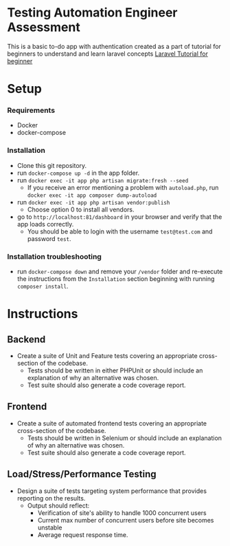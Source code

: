 # Testing Automation Engineer Assessment

This is a basic to-do app with authentication created as a part of tutorial for beginners to understand and learn laravel concepts
<a href="https://www.parthpatel.net/laravel-tutorial-for-beginner/" rel="dofollow">Laravel Tutorial for beginner</a>

# Setup
### Requirements
- Docker
- docker-compose

### Installation
- Clone this git repository.
- run `docker-compose up -d` in the app folder.
- run `docker exec -it app php artisan migrate:fresh --seed`
  - If you receive an error mentioning a problem with `autoload.php`, run `docker exec -it app composer dump-autoload`
- run `docker exec -it app php artisan vendor:publish`
  - Choose option 0 to install all vendors.
- go to `http://localhost:81/dashboard` in your browser and verify that the app loads correctly.
    - You should be able to login with the username `test@test.com` and password `test`.
    

### Installation troubleshooting
- run `docker-compose down` and remove your `/vendor` folder and re-execute the instructions from the `Installation` section beginning with running `composer install`.

# Instructions
## Backend
- Create a suite of Unit and Feature tests covering an appropriate cross-section of the codebase. 
    - Tests should be written in either PHPUnit or should include an explanation of why an alternative was chosen.
    - Test suite should also generate a code coverage report.
    
## Frontend
- Create a suite of automated frontend tests covering an appropriate cross-section of the codebase.
    - Tests should be written in Selenium or should include an explanation of why an alternative was chosen.
    - Test suite should also generate a code coverage report.

## Load/Stress/Performance Testing
- Design a suite of tests targeting system performance that provides reporting on the results.
    - Output should reflect:
        - Verification of site's ability to handle 1000 concurrent users
        - Current max number of concurrent users before site becomes unstable
        - Average request response time.
